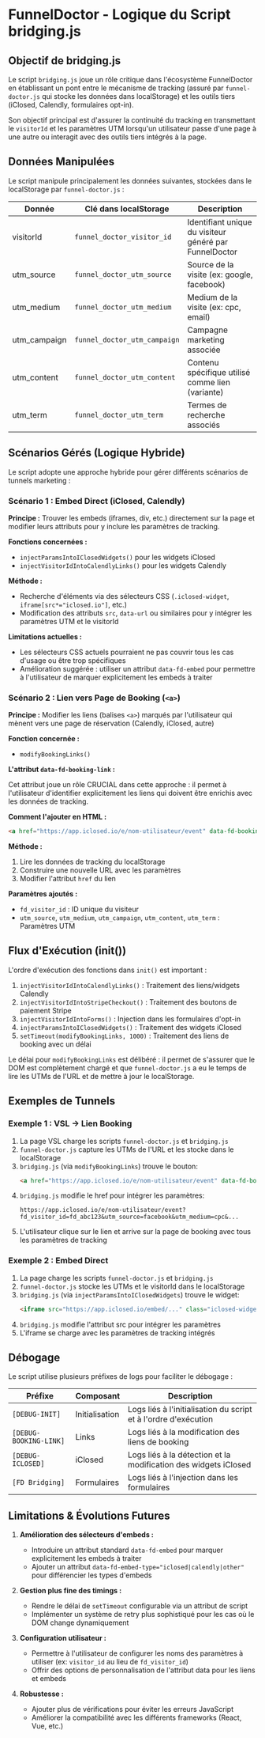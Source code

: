# FunnelDoctor - Logique du Script bridging.js

## Objectif de bridging.js

Le script `bridging.js` joue un rôle critique dans l'écosystème FunnelDoctor en établissant un pont entre le mécanisme de tracking (assuré par `funnel-doctor.js` qui stocke les données dans localStorage) et les outils tiers (iClosed, Calendly, formulaires opt-in). 

Son objectif principal est d'assurer la continuité du tracking en transmettant le `visitorId` et les paramètres UTM lorsqu'un utilisateur passe d'une page à une autre ou interagit avec des outils tiers intégrés à la page.

## Données Manipulées

Le script manipule principalement les données suivantes, stockées dans le localStorage par `funnel-doctor.js` :

| Donnée | Clé dans localStorage | Description |
|--------|---------------------|-------------|
| visitorId | `funnel_doctor_visitor_id` | Identifiant unique du visiteur généré par FunnelDoctor |
| utm_source | `funnel_doctor_utm_source` | Source de la visite (ex: google, facebook) |
| utm_medium | `funnel_doctor_utm_medium` | Medium de la visite (ex: cpc, email) |
| utm_campaign | `funnel_doctor_utm_campaign` | Campagne marketing associée |
| utm_content | `funnel_doctor_utm_content` | Contenu spécifique utilisé comme lien (variante) |
| utm_term | `funnel_doctor_utm_term` | Termes de recherche associés |

## Scénarios Gérés (Logique Hybride)

Le script adopte une approche hybride pour gérer différents scénarios de tunnels marketing :

### Scénario 1 : Embed Direct (iClosed, Calendly)

**Principe :** Trouver les embeds (iframes, div, etc.) directement sur la page et modifier leurs attributs pour y inclure les paramètres de tracking.

**Fonctions concernées :**
- `injectParamsIntoIClosedWidgets()` pour les widgets iClosed
- `injectVisitorIdIntoCalendlyLinks()` pour les widgets Calendly

**Méthode :** 
- Recherche d'éléments via des sélecteurs CSS (`.iclosed-widget`, `iframe[src*="iclosed.io"]`, etc.)
- Modification des attributs `src`, `data-url` ou similaires pour y intégrer les paramètres UTM et le visitorId

**Limitations actuelles :**
- Les sélecteurs CSS actuels pourraient ne pas couvrir tous les cas d'usage ou être trop spécifiques
- Amélioration suggérée : utiliser un attribut `data-fd-embed` pour permettre à l'utilisateur de marquer explicitement les embeds à traiter

### Scénario 2 : Lien vers Page de Booking (`<a>`)

**Principe :** Modifier les liens (balises `<a>`) marqués par l'utilisateur qui mènent vers une page de réservation (Calendly, iClosed, autre)

**Fonction concernée :**
- `modifyBookingLinks()`

**L'attribut `data-fd-booking-link` :**

Cet attribut joue un rôle CRUCIAL dans cette approche : il permet à l'utilisateur d'identifier explicitement les liens qui doivent être enrichis avec les données de tracking.

**Comment l'ajouter en HTML :**
```html
<a href="https://app.iclosed.io/e/nom-utilisateur/event" data-fd-booking-link>Réserver</a>
```

**Méthode :**
1. Lire les données de tracking du localStorage
2. Construire une nouvelle URL avec les paramètres
3. Modifier l'attribut `href` du lien

**Paramètres ajoutés :**
- `fd_visitor_id` : ID unique du visiteur
- `utm_source`, `utm_medium`, `utm_campaign`, `utm_content`, `utm_term` : Paramètres UTM

## Flux d'Exécution (init())

L'ordre d'exécution des fonctions dans `init()` est important :

1. `injectVisitorIdIntoCalendlyLinks()` : Traitement des liens/widgets Calendly
2. `injectVisitorIdIntoStripeCheckout()` : Traitement des boutons de paiement Stripe
3. `injectVisitorIdIntoForms()` : Injection dans les formulaires d'opt-in
4. `injectParamsIntoIClosedWidgets()` : Traitement des widgets iClosed
5. `setTimeout(modifyBookingLinks, 1000)` : Traitement des liens de booking avec un délai

Le délai pour `modifyBookingLinks` est délibéré : il permet de s'assurer que le DOM est complètement chargé et que `funnel-doctor.js` a eu le temps de lire les UTMs de l'URL et de mettre à jour le localStorage.

## Exemples de Tunnels

### Exemple 1 : VSL → Lien Booking

1. La page VSL charge les scripts `funnel-doctor.js` et `bridging.js`
2. `funnel-doctor.js` capture les UTMs de l'URL et les stocke dans le localStorage
3. `bridging.js` (via `modifyBookingLinks`) trouve le bouton:
   ```html
   <a href="https://app.iclosed.io/e/nom-utilisateur/event" data-fd-booking-link>Réserver un appel</a>
   ```
4. `bridging.js` modifie le href pour intégrer les paramètres:
   ```
   https://app.iclosed.io/e/nom-utilisateur/event?fd_visitor_id=fd_abc123&utm_source=facebook&utm_medium=cpc&...
   ```
5. L'utilisateur clique sur le lien et arrive sur la page de booking avec tous les paramètres de tracking

### Exemple 2 : Embed Direct

1. La page charge les scripts `funnel-doctor.js` et `bridging.js`
2. `funnel-doctor.js` stocke les UTMs et le visitorId dans le localStorage
3. `bridging.js` (via `injectParamsIntoIClosedWidgets`) trouve le widget:
   ```html
   <iframe src="https://app.iclosed.io/embed/..." class="iclosed-widget"></iframe>
   ```
4. `bridging.js` modifie l'attribut src pour intégrer les paramètres
5. L'iframe se charge avec les paramètres de tracking intégrés

## Débogage

Le script utilise plusieurs préfixes de logs pour faciliter le débogage :

| Préfixe | Composant | Description |
|---------|-----------|-------------|
| `[DEBUG-INIT]` | Initialisation | Logs liés à l'initialisation du script et à l'ordre d'exécution |
| `[DEBUG-BOOKING-LINK]` | Links | Logs liés à la modification des liens de booking |
| `[DEBUG-ICLOSED]` | iClosed | Logs liés à la détection et la modification des widgets iClosed |
| `[FD Bridging]` | Formulaires | Logs liés à l'injection dans les formulaires |

## Limitations & Évolutions Futures

1. **Amélioration des sélecteurs d'embeds :**
   - Introduire un attribut standard `data-fd-embed` pour marquer explicitement les embeds à traiter
   - Ajouter un attribut `data-fd-embed-type="iclosed|calendly|other"` pour différencier les types d'embeds

2. **Gestion plus fine des timings :**
   - Rendre le délai de `setTimeout` configurable via un attribut de script
   - Implémenter un système de retry plus sophistiqué pour les cas où le DOM change dynamiquement

3. **Configuration utilisateur :**
   - Permettre à l'utilisateur de configurer les noms des paramètres à utiliser (ex: `visitor_id` au lieu de `fd_visitor_id`)
   - Offrir des options de personnalisation de l'attribut data pour les liens et embeds

4. **Robustesse :**
   - Ajouter plus de vérifications pour éviter les erreurs JavaScript
   - Améliorer la compatibilité avec les différents frameworks (React, Vue, etc.)
